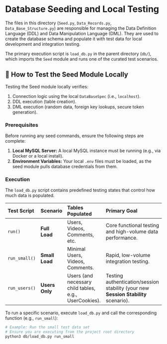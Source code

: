 # Database Seeding and Local Testing

The files in this directory (`Seed.py`, `Data_Records.py`, `Data_Base_Structure.py`) are responsible for managing the Data Definition Language (DDL) and Data Manipulation Language (DML). They are used to create the database schema and populate it with test data for local development and integration testing.

The primary execution script is `load_db.py` in the parent directory (`db/`), which imports the `Seed` module and runs one of the curated test scenarios.

## 🔑 How to Test the Seed Module Locally

Testing the Seed module locally verifies:
1.  Connection logic using the local `DataBaseSpec` (i.e., `localhost`).
2.  DDL execution (table creation).
3.  DML execution (random data, foreign key lookups, secure token generation).

### Prerequisites

Before running any seed commands, ensure the following steps are complete:

1.  **Local MySQL Server:** A local MySQL instance must be running (e.g., via Docker or a local install).
2.  **Environment Variables:** Your local `.env` files must be loaded, as the seed module pulls database credentials from them.

### Execution

The `load_db.py` script contains predefined testing states that control how much data is populated.

| Test Script | Scenario | Tables Populated | Primary Goal |
| :--- | :--- | :--- | :--- |
| `run()` | **Full Load** | Users, Videos, Comments, etc. | Core functional testing and high-volume data performance. |
| `run_small()` | **Small Load** | Minimal Users, Videos, Comments. | Rapid, low-volume integration testing. |
| `run_users()` | **Users Only** | Users (and necessary child tables, e.g., UserCookies). | Testing authentication/session stability (your new **Session Stability** scenario). |

To run a specific scenario, execute `load_db.py` and call the corresponding function (e.g., `run_small`):

```bash
# Example: Run the small test data set
# Ensure you are executing from the project root directory
python3 db/load_db.py run_small